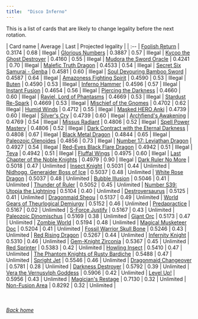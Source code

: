 ```yaml
---
title:  "Disco Inferno"
---
```


This is a list of cards that are likely to change legality before the next rotation.

| Card name | Average | Last | Projected legality |
| :-- |
[Foolish Return](https://db.ygoprodeck.com/card/?search=Foolish%20Return) | 0.3174 | 0.68 | Illegal |
[Glorious Numbers](https://db.ygoprodeck.com/card/?search=Glorious%20Numbers) | 0.3887 | 0.57 | Illegal |
[Kycoo the Ghost Destroyer](https://db.ygoprodeck.com/card/?search=Kycoo%20the%20Ghost%20Destroyer) | 0.4160 | 0.55 | Illegal |
[Mudora the Sword Oracle](https://db.ygoprodeck.com/card/?search=Mudora%20the%20Sword%20Oracle) | 0.4241 | 0.70 | Illegal |
[Malefic Truth Dragon](https://db.ygoprodeck.com/card/?search=Malefic%20Truth%20Dragon) | 0.4533 | 0.54 | Illegal |
[Secret Six Samurai - Genba](https://db.ygoprodeck.com/card/?search=Secret%20Six%20Samurai%20-%20Genba) | 0.4581 | 0.60 | Illegal |
[Soul Devouring Bamboo Sword](https://db.ygoprodeck.com/card/?search=Soul%20Devouring%20Bamboo%20Sword) | 0.4587 | 0.64 | Illegal |
[Amazoness Fighting Spirit](https://db.ygoprodeck.com/card/?search=Amazoness%20Fighting%20Spirit) | 0.4590 | 0.53 | Illegal |
[Buten](https://db.ygoprodeck.com/card/?search=Buten) | 0.4590 | 0.53 | Illegal |
[Inferno Hammer](https://db.ygoprodeck.com/card/?search=Inferno%20Hammer) | 0.4596 | 0.57 | Illegal |
[Instant Fusion](https://db.ygoprodeck.com/card/?search=Instant%20Fusion) | 0.4654 | 0.56 | Illegal |
[Piercing the Darkness](https://db.ygoprodeck.com/card/?search=Piercing%20the%20Darkness) | 0.4660 | 0.60 | Illegal |
[Raviel, Lord of Phantasms](https://db.ygoprodeck.com/card/?search=Raviel,%20Lord%20of%20Phantasms) | 0.4669 | 0.53 | Illegal |
[Stardust Re-Spark](https://db.ygoprodeck.com/card/?search=Stardust%20Re-Spark) | 0.4669 | 0.53 | Illegal |
[Mischief of the Gnomes](https://db.ygoprodeck.com/card/?search=Mischief%20of%20the%20Gnomes) | 0.4702 | 0.62 | Illegal |
[Humid Winds](https://db.ygoprodeck.com/card/?search=Humid%20Winds) | 0.4712 | 0.55 | Illegal |
[Masked HERO Anki](https://db.ygoprodeck.com/card/?search=Masked%20HERO%20Anki) | 0.4739 | 0.60 | Illegal |
[Silver's Cry](https://db.ygoprodeck.com/card/?search=Silver's%20Cry) | 0.4739 | 0.60 | Illegal |
[Archfiend's Awakening](https://db.ygoprodeck.com/card/?search=Archfiend's%20Awakening) | 0.4769 | 0.54 | Illegal |
[Missus Radiant](https://db.ygoprodeck.com/card/?search=Missus%20Radiant) | 0.4806 | 0.52 | Illegal |
[Spell Power Mastery](https://db.ygoprodeck.com/card/?search=Spell%20Power%20Mastery) | 0.4806 | 0.52 | Illegal |
[Dark Contract with the Eternal Darkness](https://db.ygoprodeck.com/card/?search=Dark%20Contract%20with%20the%20Eternal%20Darkness) | 0.4808 | 0.67 | Illegal |
[Black Metal Dragon](https://db.ygoprodeck.com/card/?search=Black%20Metal%20Dragon) | 0.4844 | 0.65 | Illegal |
[Paleozoic Olenoides](https://db.ygoprodeck.com/card/?search=Paleozoic%20Olenoides) | 0.4856 | 0.73 | Illegal |
[Number 17: Leviathan Dragon](https://db.ygoprodeck.com/card/?search=Number%2017:%20Leviathan%20Dragon) | 0.4927 | 0.54 | Illegal |
[Red-Eyes Black Flare Dragon](https://db.ygoprodeck.com/card/?search=Red-Eyes%20Black%20Flare%20Dragon) | 0.4942 | 0.51 | Illegal |
[Teva](https://db.ygoprodeck.com/card/?search=Teva) | 0.4942 | 0.51 | Illegal |
[Fluffal Wings](https://db.ygoprodeck.com/card/?search=Fluffal%20Wings) | 0.4975 | 0.60 | Illegal |
[Last Chapter of the Noble Knights](https://db.ygoprodeck.com/card/?search=Last%20Chapter%20of%20the%20Noble%20Knights) | 0.4979 | 0.90 | Illegal |
[Dark Ruler No More](https://db.ygoprodeck.com/card/?search=Dark%20Ruler%20No%20More) | 0.5018 | 0.47 | Unlimited |
[Insect Knight](https://db.ygoprodeck.com/card/?search=Insect%20Knight) | 0.5031 | 0.44 | Unlimited |
[Nidhogg, Generaider Boss of Ice](https://db.ygoprodeck.com/card/?search=Nidhogg,%20Generaider%20Boss%20of%20Ice) | 0.5037 | 0.48 | Unlimited |
[White Rose Dragon](https://db.ygoprodeck.com/card/?search=White%20Rose%20Dragon) | 0.5037 | 0.48 | Unlimited |
[Bubble Illusion](https://db.ygoprodeck.com/card/?search=Bubble%20Illusion) | 0.5046 | 0.41 | Unlimited |
[Thunder of Ruler](https://db.ygoprodeck.com/card/?search=Thunder%20of%20Ruler) | 0.5052 | 0.45 | Unlimited |
[Number S39: Utopia the Lightning](https://db.ygoprodeck.com/card/?search=Number%20S39:%20Utopia%20the%20Lightning) | 0.5104 | 0.40 | Unlimited |
[Destroyersaurus](https://db.ygoprodeck.com/card/?search=Destroyersaurus) | 0.5125 | 0.41 | Unlimited |
[Dragonmaid Sheou](https://db.ygoprodeck.com/card/?search=Dragonmaid%20Sheou) | 0.5137 | 0.49 | Unlimited |
[World Gears of Theurlogical Demiurgy](https://db.ygoprodeck.com/card/?search=World%20Gears%20of%20Theurlogical%20Demiurgy) | 0.5152 | 0.46 | Unlimited |
[Predapractice](https://db.ygoprodeck.com/card/?search=Predapractice) | 0.5167 | 0.02 | Unlimited |
[S-Force Justify](https://db.ygoprodeck.com/card/?search=S-Force%20Justify) | 0.5167 | 0.43 | Unlimited |
[Paleozoic Dinomischus](https://db.ygoprodeck.com/card/?search=Paleozoic%20Dinomischus) | 0.5169 | 0.38 | Unlimited |
[Giant Orc](https://db.ygoprodeck.com/card/?search=Giant%20Orc) | 0.5173 | 0.47 | Unlimited |
[Zombie World](https://db.ygoprodeck.com/card/?search=Zombie%20World) | 0.5194 | 0.48 | Unlimited |
[Magical Musketeer Doc](https://db.ygoprodeck.com/card/?search=Magical%20Musketeer%20Doc) | 0.5204 | 0.41 | Unlimited |
[Fossil Warrior Skull Bone](https://db.ygoprodeck.com/card/?search=Fossil%20Warrior%20Skull%20Bone) | 0.5246 | 0.43 | Unlimited |
[Red Rising Dragon](https://db.ygoprodeck.com/card/?search=Red%20Rising%20Dragon) | 0.5267 | 0.44 | Unlimited |
[Infernity Knight](https://db.ygoprodeck.com/card/?search=Infernity%20Knight) | 0.5310 | 0.46 | Unlimited |
[Gem-Knight Zirconia](https://db.ygoprodeck.com/card/?search=Gem-Knight%20Zirconia) | 0.5367 | 0.45 | Unlimited |
[Red Sprinter](https://db.ygoprodeck.com/card/?search=Red%20Sprinter) | 0.5383 | 0.42 | Unlimited |
[Howling Insect](https://db.ygoprodeck.com/card/?search=Howling%20Insect) | 0.5410 | 0.47 | Unlimited |
[The Phantom Knights of Rusty Bardiche](https://db.ygoprodeck.com/card/?search=The%20Phantom%20Knights%20of%20Rusty%20Bardiche) | 0.5488 | 0.47 | Unlimited |
[Spright Jet](https://db.ygoprodeck.com/card/?search=Spright%20Jet) | 0.5546 | 0.46 | Unlimited |
[Dragonmaid Changeover](https://db.ygoprodeck.com/card/?search=Dragonmaid%20Changeover) | 0.5781 | 0.28 | Unlimited |
[Darkness Destroyer](https://db.ygoprodeck.com/card/?search=Darkness%20Destroyer) | 0.5792 | 0.39 | Unlimited |
[Vera the Vernusylph Goddess](https://db.ygoprodeck.com/card/?search=Vera%20the%20Vernusylph%20Goddess) | 0.5906 | 0.42 | Unlimited |
[Level Up!](https://db.ygoprodeck.com/card/?search=Level%20Up!) | 0.5956 | 0.43 | Unlimited |
[Magician's Restage](https://db.ygoprodeck.com/card/?search=Magician's%20Restage) | 0.7130 | 0.32 | Unlimited |
[Non-Fusion Area](https://db.ygoprodeck.com/card/?search=Non-Fusion%20Area) | 0.8292 | 0.32 | Unlimited |

<br>

###### [Back home](index)
